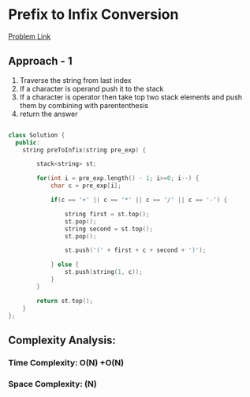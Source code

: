 # Prefix to Infix Conversion

[Problem Link](https://www.geeksforgeeks.org/problems/prefix-to-infix-conversion/1)

## Approach - 1

1. Traverse the string from last index
2. If a character is operand push it to the stack
3. If a character is operator then take top two stack elements and push them by combining with parententhesis
4. return the answer

```c++

class Solution {
  public:
    string preToInfix(string pre_exp) {

        stack<string> st;

        for(int i = pre_exp.length() - 1; i>=0; i--) {
            char c = pre_exp[i];

            if(c == '+' || c == '*' || c == '/' || c == '-') {

                string first = st.top();
                st.pop();
                string second = st.top();
                st.pop();

                st.push('(' + first + c + second + ')');

            } else {
                st.push(string(1, c));
            }
        }

        return st.top();
    }
};

```

## Complexity Analysis:

### Time Complexity: O(N) +O(N)

### Space Complexity: (N)
